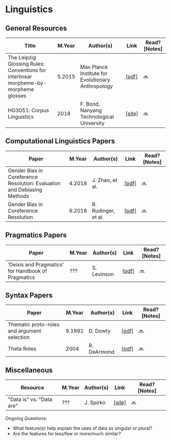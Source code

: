 # Linguistics

## General Resources
Title | M.Year | Author(s) | Link | Read? [Notes]
--- | --- | --- | --- | ---
The Leipzig Glossing Rules: Conventions for interlinear morpheme-by-morpheme glosses | 5.2015 | Max Planck Institute for Evolutionary Anthropology | [[pdf]](https://www.eva.mpg.de/lingua/pdf/Glossing-Rules.pdf) | 🔜
HG3051: Corpus Linguistics | 2018 | F. Bond, Nanyang Technological University | [[site]](http://compling.hss.ntu.edu.sg/courses/hg3051/) | 🔜

## Computational Linguistics Papers
Paper | M.Year | Author(s) | Link | Read? [Notes]
--- | --- | --- | --- | ---
Gender Bias in Coreference Resolution: Evaluation and Debiasing Methods | 4.2018 | J. Zhao, et al. | [[pdf]](https://arxiv.org/pdf/1804.06876.pdf) | 🔜
Gender Bias in Coreference Resolution | 6.2018 | R. Rudinger, et al. | [[pdf]](https://aclweb.org/anthology/N18-2002) | 🔜

## Pragmatics Papers
Paper | M.Year | Author(s) | Link | Read? [Notes]
--- | --- | --- | --- | ---
‘Deixis and Pragmatics’ for Handbook of Pragmatics | ??? | S. Levinson | [[pdf]](https://pure.mpg.de/rest/items/item_59489_2/component/file_59490/content) | 🔜

## Syntax Papers
Paper | M.Year | Author(s) | Link | Read? [Notes]
--- | --- | --- | --- | ---
Thematic proto-roles and argument selection | 9.1991 | D. Dowty | [[pdf]](https://muse.jhu.edu/article/452429/pdf) | 🔜
Theta Roles | 2004 | R. DeArmond | [[pdf]](http://www.sfu.ca/person/dearmond/322/Theta-Roles.fm.pdf) | 🔜

## Miscellaneous
Resource | M.Year | Author(s) | Link | Read? [Notes]
--- | --- | --- | --- | ---
"Data is" vs. "Data are" | ??? | J. Spirko | [[site]](https://www.lehigh.edu/~jas8/data.html) | 🔜

Ongoing Questions:
* What feature(s) help explain the uses of data as singular or plural?
* Are the features for less/few or more/much similar?
